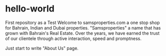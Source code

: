 # hello-world
First repository as a Test
Welcome to samsproperties.com a one stop shop for Bahrain, Indian and Dubai properties.  "Samsproperties" a name that has grown with Bahrain's Real Estate. Over the years, we have earned the trust of our clientele through active interaction, speed and promptness.

Just start to write "About Us" page. 
